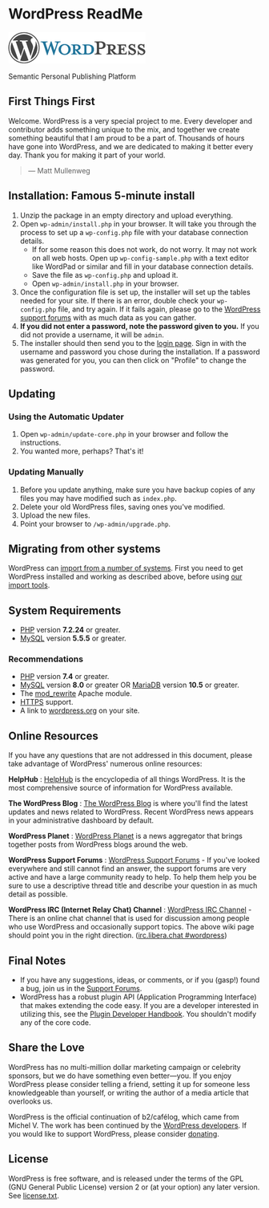 # WordPress ReadMe

![WordPress Logo](wp-admin/images/wordpress-logo.png)

Semantic Personal Publishing Platform

## First Things First

Welcome. WordPress is a very special project to me. Every developer and contributor adds something unique to the mix, and together we create something beautiful that I am proud to be a part of. Thousands of hours have gone into WordPress, and we are dedicated to making it better every day. Thank you for making it part of your world.

> — Matt Mullenweg

## Installation: Famous 5-minute install

1. Unzip the package in an empty directory and upload everything.
2. Open `wp-admin/install.php` in your browser. It will take you through the process to set up a `wp-config.php` file with your database connection details.
   - If for some reason this does not work, do not worry. It may not work on all web hosts. Open up `wp-config-sample.php` with a text editor like WordPad or similar and fill in your database connection details.
   - Save the file as `wp-config.php` and upload it.
   - Open `wp-admin/install.php` in your browser.
3. Once the configuration file is set up, the installer will set up the tables needed for your site. If there is an error, double check your `wp-config.php` file, and try again. If it fails again, please go to the [WordPress support forums](https://wordpress.org/support/forums/) with as much data as you can gather.
4. **If you did not enter a password, note the password given to you.** If you did not provide a username, it will be `admin`.
5. The installer should then send you to the [login page](wp-login.php). Sign in with the username and password you chose during the installation. If a password was generated for you, you can then click on "Profile" to change the password.

## Updating

### Using the Automatic Updater

1. Open `wp-admin/update-core.php` in your browser and follow the instructions.
2. You wanted more, perhaps? That's it!

### Updating Manually

1. Before you update anything, make sure you have backup copies of any files you may have modified such as `index.php`.
2. Delete your old WordPress files, saving ones you've modified.
3. Upload the new files.
4. Point your browser to `/wp-admin/upgrade.php`.

## Migrating from other systems

WordPress can [import from a number of systems](https://developer.wordpress.org/advanced-administration/wordpress/import/). First you need to get WordPress installed and working as described above, before using [our import tools](wp-admin/import.php).

## System Requirements

- [PHP](https://www.php.net/) version **7.2.24** or greater.
- [MySQL](https://www.mysql.com/) version **5.5.5** or greater.

### Recommendations

- [PHP](https://www.php.net/) version **7.4** or greater.
- [MySQL](https://www.mysql.com/) version **8.0** or greater OR [MariaDB](https://mariadb.org/) version **10.5** or greater.
- The [mod_rewrite](https://httpd.apache.org/docs/2.2/mod/mod_rewrite.html) Apache module.
- [HTTPS](https://wordpress.org/news/2016/12/moving-toward-ssl/) support.
- A link to [wordpress.org](https://wordpress.org/) on your site.

## Online Resources

If you have any questions that are not addressed in this document, please take advantage of WordPress' numerous online resources:

**HelpHub**
: [HelpHub](https://wordpress.org/documentation/) is the encyclopedia of all things WordPress. It is the most comprehensive source of information for WordPress available.

**The WordPress Blog**
: [The WordPress Blog](https://wordpress.org/news/) is where you'll find the latest updates and news related to WordPress. Recent WordPress news appears in your administrative dashboard by default.

**WordPress Planet**
: [WordPress Planet](https://planet.wordpress.org/) is a news aggregator that brings together posts from WordPress blogs around the web.

**WordPress Support Forums**
: [WordPress Support Forums](https://wordpress.org/support/forums/) - If you've looked everywhere and still cannot find an answer, the support forums are very active and have a large community ready to help. To help them help you be sure to use a descriptive thread title and describe your question in as much detail as possible.

**WordPress IRC (Internet Relay Chat) Channel**
: [WordPress IRC Channel](https://make.wordpress.org/support/handbook/appendix/other-support-locations/introduction-to-irc/) - There is an online chat channel that is used for discussion among people who use WordPress and occasionally support topics. The above wiki page should point you in the right direction. ([irc.libera.chat #wordpress](https://web.libera.chat/#wordpress))

## Final Notes

- If you have any suggestions, ideas, or comments, or if you (gasp!) found a bug, join us in the [Support Forums](https://wordpress.org/support/forums/).
- WordPress has a robust plugin API (Application Programming Interface) that makes extending the code easy. If you are a developer interested in utilizing this, see the [Plugin Developer Handbook](https://developer.wordpress.org/plugins/). You shouldn't modify any of the core code.

## Share the Love

WordPress has no multi-million dollar marketing campaign or celebrity sponsors, but we do have something even better—you. If you enjoy WordPress please consider telling a friend, setting it up for someone less knowledgeable than yourself, or writing the author of a media article that overlooks us.

WordPress is the official continuation of b2/cafélog, which came from Michel V. The work has been continued by the [WordPress developers](https://wordpress.org/about/). If you would like to support WordPress, please consider [donating](https://wordpress.org/donate/).

## License

WordPress is free software, and is released under the terms of the GPL (GNU General Public License) version 2 or (at your option) any later version. See [license.txt](license.txt).